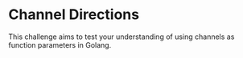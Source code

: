 # Channel Directions

This challenge aims to test your understanding of using channels as function parameters in Golang.
